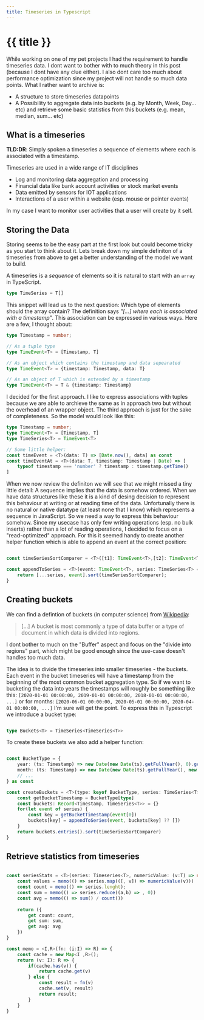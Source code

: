 ```yaml
---
title: Timeseries in Typescript
---
```


# {{ title }}

While working on one of my pet projects I had the requirement to handle timeseries data. I dont want to bother with to much theory in this post (because I dont have any clue either). I also dont care too much about performance optimization since my project will not handle so much data points. What I rather want to archive is:

- A structure to store timeseries datapoints
- A Possibility to aggregate data into buckets (e.g. by Month, Week, Day... etc) and retrieve some basic statistics from this buckets (e.g. mean, median, sum... etc)

## What is a timeseries

**TLD:DR**: Simply spoken a timeseries a sequence of elements where each is associated with a timestamp.

Timeseries are used in a wide range of IT disciplines

- Log and monitoring data aggregation and processing
- Financial data like bank account activities or stock market events
- Data emitted by sensors for IOT applications
- Interactions of a user within a website (esp. mouse or pointer events)

In my case I want to monitor user activities that a user will create by it self. 

## Storing the Data

Storing seems to be the easy part at the first look but could become tricky as you start to think about it. Lets break down my simple definiton of a timeseries from above to get a better understanding of the model we want to build.

A timeseries is a _sequence_ of elements so it is natural to start with an `array` in TypeScript.  

```typescript
type TimeSeries = T[]
```

This snippet will lead us to the next question: Which type of elements should the array contain? The definition says _"[...] where each is associated with a timestamp"_. This association can be expressed in various ways. Here are a few, I thought about:

```typescript
type Timestamp = number;

// As a tuple type
type TimeEvent<T> = [Timestamp, T]

// As an object which contains the timestamp and data sepearated
type TimeEvent<T> = {timestamp: Timestamp, data: T}

// As an object of T which is extended by a timestamp
type TimeEvent<T> = T & {timestamp: Timestamp}
```

I decided for the first approach. I like to express associations with tuples because we are able to archieve the same as in approach two but without the overhead of an wrapper object. The third approach is just for the sake of completeness. So the model would look like this:

```typescript
type Timestamp = number;
type TimeEvent<T> = [Timestamp, T]
type TimeSeries<T> = TimeEvent<T>

// Some little helper:
const timeEvent = <T>(data: T) => [Date.now(), data] as const
const timeEventAt = <T>(data: T, timestamp: Timestamp | Date) => [
    typeof timestamp === 'number' ? timestamp : timestamp.getTime()
]
```

When we now review the definiton we will see that we might missed a tiny little detail: A sequence implies that the data is somehow ordered. When we have data structures like these it is a kind of desing decision to represent this behaviour at writing or at reading time of the data. Unfortunally there is no natural or native datatype (at least none that I know) which represents a sequence in JavaScript. So we need a way to express this behaviour somehow. Since my usecase has only few writing operations (esp. no bulk inserts) rather than a lot of reading operations, I decided to focus on a "read-optimized" approach. For this it seemed handy to create another helper function which is able to append an event at the correct position:

```typescript

const timeSeriesSortComparer = <T>([t1]: TimeEvent<T>,[t2]: TimeEvent<T>) => t1 - t2

const appendToSeries = <T>(event: TimeEvent<T>, series: TimeSeries<T> = []) => {
    return [...series, event].sort(timeSeriesSortComparer);
}

```

## Creating buckets

We can find a defintion of buckets (in computer science) from [Wikipedia](https://en.m.wikipedia.org/wiki/Bucket_(computing)):

> [...] A bucket is most commonly a type of data buffer or a type of document in which data is divided into regions.

I dont bother to much on the "Buffer" aspect and focus on the "divide into regions" part, which might be good enough since the use-case doesn't handles too much data.

The idea is to divide the timeseries into smaller timeseries - the buckets. Each event in the bucket timeseries will have a timestamp from the beginning of the most common bucket aggregation type. So if we want to bucketing the data into years the timestamps will roughly be something like this: `[2020-01-01 00:00:00, 2019-01-01 00:00:00, 2018-01-01 00:00:00, ...]` or for months: `[2020-06-01 00:00:00, 2020-05-01 00:00:00, 2020-04-01 00:00:00, ...]` I'm sure will get the point. To express this in Typescript we introduce a bucket type:  

```typescript

type Buckets<T> = TimeSeries<TimeSeries<T>>

```

To create these buckets we also add a helper function:

```typescript

const BucketType = {
    year: (ts: Timestamp) => new Date(new Date(ts).getFullYear(), 0).getTime(),
    month: (ts: Timestamp) => new Date(new Date(ts).getFullYear(), new Date(ts).getMonth()).getTime()
    // ...
} as const

const createBuckets = <T>(type: keyof BucketType, series: TimeSeries<T>) => {
    const getBucketTimestamp = BucketType[type]
    const buckets: Record<Timestamp, TimeSeries<T>> = {}
    for(let event of series) {
        const key = getBucketTimestamp(event[0])
        buckets[key] = appendToSeries(event, buckets[key] ?? [])
    }
    return buckets.entries().sort(timeSeriesSortComparer)
}

```

## Retrieve statistics from timeseries

```typescript

const seriesStats = <T>(series: Timeseries<T>, numericValue: (v:T) => number) => {
    const values = memo(() => series.map(([, v]) => numericValue(v)))
    const count = memo(() => series.lenght);
    const sum = memo(() => series.reduce((a,b) => , 0))
    const avg = memo(() => sum() / count())
    
    return ({
        get count: count,
        get sum: sum,
        get avg: avg
    })
}

const memo = <I,R>(fn: (i:I) => R) => {
    const cache = new Map<I ,R>();
    return (v: I): R => {
        if(cache.has(v)) {
            return cache.get(v) 
        } else {
            const result = fn(v)
            cache.set(v, result)
            return result;
        }
    }
}

``` 


